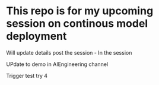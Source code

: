 # This repo is for my upcoming session on continous model deployment
Will update details post the session - In the session

UPdate to demo in AIEngineering channel

Trigger test
try 4
